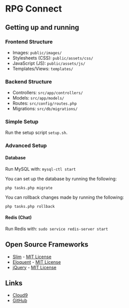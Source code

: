 # RPG Connect

## Getting up and running

### Frontend Structure

- Images: `public/images/`
- Stylesheets (CSS): `public/assets/css/`
- JavaScript (JS): `public/assets/js/`
- Templates/Views: `templates/`

### Backend Structure

- Controllers: `src/app/controllers/`
- Models: `src/app/models/`
- Routes: `src/config/routes.php`
- Migrations: `src/db/migrations/`

### Simple Setup

Run the setup script `setup.sh`.

### Advanced Setup

#### Database

Run MySQL with: `mysql-ctl start`

You can set up the database by running the following:

`php tasks.php migrate`

You can rollback changes made by running the following:

`php tasks.php rollback`

#### Redis (Chat)

Run Redis with: `sudo service redis-server start`

## Open Source Frameworks

- [Slim](http://www.slimframework.com/) - [MIT License](https://github.com/slimphp/Slim/blob/3.x/LICENSE.md)
- [Eloquent](https://laravel.com/docs/5.2/eloquent) - [MIT License](https://github.com/laravel/framework/blob/5.2/LICENSE.txt)
- [jQuery](https://jquery.com/) - [MIT License](https://github.com/jquery/jquery/blob/master/LICENSE.txt)

## Links

- [Cloud9](https://ide.c9.io/sstenhouse/team_bits_bytes)
- [GitHub](https://github.com/team-bits-and-bytes/rpg-connect)
